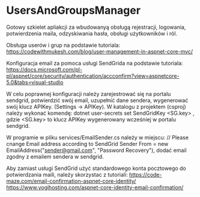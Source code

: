 # UsersAndGroupsManager
Gotowy szkielet apliakcji za wbudowanyą obsługą rejestracji, logowania, potwierdzenia maila, odzyskiwania hasła, obsługi użytkowników i ról.

Obsługa userów i grup na podstawie tutoriala:
https://codewithmukesh.com/blog/user-management-in-aspnet-core-mvc/

Konfiguracja email za pomoca usługi SendGrida na podstawie tutoriala:
https://docs.microsoft.com/pl-pl/aspnet/core/security/authentication/accconfirm?view=aspnetcore-5.0&tabs=visual-studio

W celu poprawnej konfiguracji należy zarejestrować się na portalu sendgrid, potwierdzić swój email, uzupełnić dane sendera, wygenerować swój klucz APIKey. (Settings -> APIKey).
W katalogu z projektem (csproj) należy wykonać komendę:
dotnet user-secrets set SendGridKey <SG.key>
, gdzie <SG.key> to klucz APIKey wygenerowany wcześniej w portalu sendgrid.

W programie w pliku services/EmailSender.cs należy w miejscu:
                // Please cnange Email address according to SendGrid Sender
                From = new EmailAddress("sender@gmail.com", "Password Recovery"),
dodać email zgodny z emailem sendera w sendgrid.


Aby zamiast usługi SendGrid użyć standardowego konta pocztowego do potwierdzania maili, należy skorzystac z tutoriali:
https://code-maze.com/email-confirmation-aspnet-core-identity/
https://www.yogihosting.com/aspnet-core-identity-email-confirmation/
